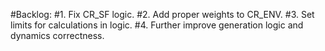 #Backlog:
#1. Fix CR_SF logic.
#2. Add proper weights to CR_ENV.
#3. Set limits for calculations in logic.
#4. Further improve generation logic and dynamics correctness.